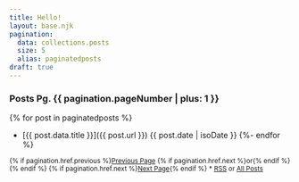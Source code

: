 ```yaml
---
title: Hello!
layout: base.njk
pagination:
  data: collections.posts
  size: 5
  alias: paginatedposts
draft: true
---
```

<!-- ### Posts -->
<h3>Posts<span class="meta-text"> Pg. {{ pagination.pageNumber | plus: 1  }}</span></h3>

{% for post in paginatedposts %}
- [{{ post.data.title }}]({{ post.url }}) <span class="meta-text">{{ post.date | isoDate }}</span>
{%- endfor %}

<!-- <em><span class="mega-text">Pg.{{ pagination.pageNumber | plus: 1  }}</span></em><small> — {% if pagination.href.previous %}<span class="nav-text"><a href="{{pagination.href.previous}}">Previous Page</a></span> {% if pagination.href.next %}<em>or</em>{% endif %} {% endif %} {% if pagination.href.next %}<span class="nav-text"><a href="{{pagination.href.next}}">Next Page</a></span>{% endif %} — <span class="nav-text"><a href="feed.xml">RSS</a></span>
</small> -->
<small>{% if pagination.href.previous %}<span class="nav-text"><a href="{{pagination.href.previous}}">Previous Page</a></span> {% if pagination.href.next %}<span class="nav-text">or</span>{% endif %} {% endif %} {% if pagination.href.next %}<span class="nav-text"><a href="{{pagination.href.previous}}"><a href="{{pagination.href.next}}">Next Page</a></span>{% endif %} </span><span class="meta-text">*</span> <span class="nav-text"><span class="nav-text"><a href="feed.xml">RSS</a> or <a href="/all">All Posts</a></span>
</small>

<!-- <span class="meta-text"><a href="feed.xml">RSS</a> *</span> -->

